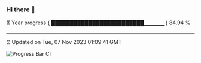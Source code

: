 ### Hi there 👋

⏳ Year progress { █████████████████████████▁▁▁▁▁ } 84.94 %

---

⏰ Updated on Tue, 07 Nov 2023 01:09:41 GMT

![Progress Bar CI](https://github.com/liununu/liununu/workflows/Progress%20Bar%20CI/badge.svg)
